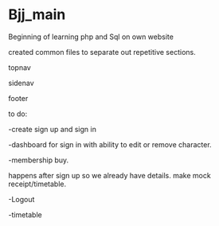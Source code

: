 # Bjj_main

Beginning of learning php and Sql on own website

created common files to separate out repetitive sections.

topnav

sidenav

footer 

to do:

-create sign up and sign in

-dashboard for sign in with ability to edit or remove character.

-membership buy.

happens after sign up so we already have details.
make mock receipt/timetable.

-Logout

-timetable
